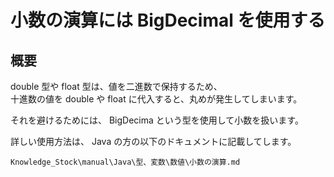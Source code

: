 

# 小数の演算には BigDecimal を使用する

## 概要

double 型や float 型は、値を二進数で保持するため、  
十進数の値を double や float に代入すると、丸めが発生してしまいます。

それを避けるためには、 BigDecima という型を使用して小数を扱います。

詳しい使用方法は、 Java の方の以下のドキュメントに記載してします。

```
Knowledge_Stock\manual\Java\型、変数\数値\小数の演算.md
```



